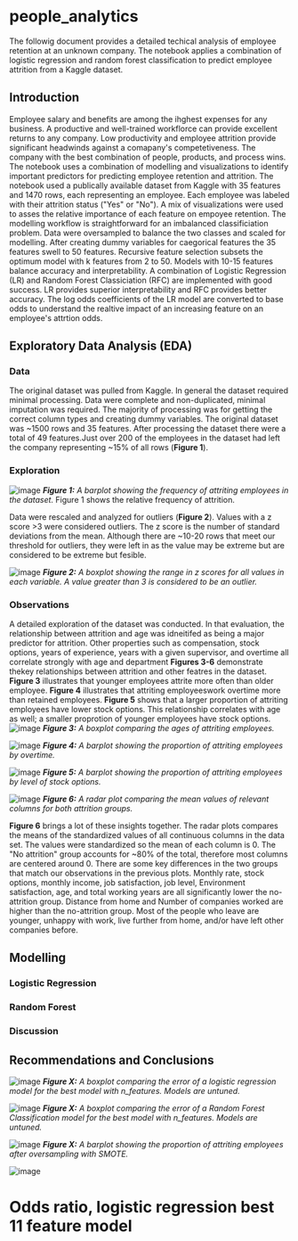 # people_analytics
The followig document provides a detailed techical analysis of employee retention at an unknown company.  The notebook applies a combination of logistic regression and random forest classification to predict employee attrition from a Kaggle dataset.

## Introduction
Employee salary and benefits are among the ihghest expenses for any business. A productive and well-trained workflorce can provide excellent returns to any company.  Low productivity and employee attrition provide significant headwinds against a comapany's competetiveness.  The company with the best combination of people, products, and process wins.  
The notebook uses a combination of modelling and visualizations to identify important predictors for predicting employee retention and attrition.
The notebook used a publically available dataset from Kaggle with 35 features and 1470 rows, each representing an employee.  Each employee was labeled with their attrition status ("Yes" or "No").  A mix of visualizations were used to asses the relative importance of each feature on empoyee retention.
The modelling workflow is straightforward for an imbalanced classificiation problem.  Data were oversampled to balance the two classes and scaled for modelling.
After creating dummy variables for caegorical features the 35 features swell to 50 features.  Recursive feature selection subsets the optimum model with k features from 2 to 50.  Models with 10-15 features balance accuracy and interpretability. A combination of Logistic Regression (LR) and Random Forest Classiciation (RFC) are implemented with good success. LR  provides superior interpretability and RFC provides better accuracy.  The log odds coefficients of the LR model are converted to base odds to understand the realtive impact of an increasing feature on an employee's attrtion odds.

## Exploratory Data Analysis (EDA)
 ### Data
 The original dataset was pulled from Kaggle. In general the dataset required minimal processing.  Data were complete and non-duplicated, minimal imputation was required. The majority of processing was for getting the correct column types and creating dummy variables.  The original dataset was ~1500 rows and 35 features. After processing the dataset there were a total of 49 features.Just over 200 of the employees in the dataset had left the company representing ~15% of all rows (**Figure 1**).
 
 ### Exploration
 ![image](https://user-images.githubusercontent.com/30851535/185760995-6ee08440-f27b-4e6e-83ce-2cda2cc7af4a.png)
_**Figure 1:** A barplot showing the frequency of attriting employees in the dataset._ Figure 1 shows the relative frequency of attrition.

 Data were rescaled and analyzed for outliers (**Figure 2**).  Values with a z score >3 were considered outliers. The z score is the number of standard deviations from the mean. Although there are ~10-20 rows that meet our threshold for outliers, they were left in as the value may be extreme but are considered to be extreme but fesible.
 
 ![image](https://user-images.githubusercontent.com/30851535/185760725-e75b863d-2764-4e9a-ac1d-23ef1406c296.png)
_**Figure 2:** A boxplot showing the range in z scores for all values in each variable. A value greater than 3 is considered to be an outlier._

 ### Observations
 A detailed exploration of the dataset was conducted. In that evaluation, the relationship between attrition and age was idneitifed as being a major predictor for attrition.  Other properties such as compensation, stock options, years of experience, years with a given supervisor, and overtime all correlate strongly with age and department  **Figures 3-6** demonstrate thekey relationships between attrition and other featres in the dataset.  **Figure 3** illustrates that younger employees attrite more often than older employee.  **Figure 4** illustrates that attriting employeeswork overtime more than retained employees.  **Figure 5** shows that a larger proportion of attriting employees have lower stock options.  This relationship correlates with age as well; a smaller proprotion of younger employees have stock options. 
  ![image](https://user-images.githubusercontent.com/30851535/185760948-c6ccb211-6e47-4974-b2b0-3bc83c45b7ef.png)
_**Figure 3:** A boxplot comparing the ages of attriting employees._

 ![image](https://user-images.githubusercontent.com/30851535/185761539-2c275be9-f1ce-48b6-85a1-50f5b4cf11ae.png)
_**Figure 4:** A barplot showing the proportion of attriting employees by overtime._

![image](https://user-images.githubusercontent.com/30851535/185761577-308972b4-aaf6-4fb0-86c0-7d0cd6d9f0b5.png)
_**Figure 5:** A barplot showing the proportion of attriting employees by level of stock options._

![image](https://user-images.githubusercontent.com/30851535/185761072-8a839acd-dc14-431e-9c64-2ff82ae4d79d.png)
_**Figure 6:** A radar plot comparing the mean values of relevant columns for both attrition groups._

 **Figure 6** brings a lot of these insights together.  The radar plots compares the means of the standardized values of all continuous columns in the data set. The values were standardized so the mean of each column is 0. The "No attrition" group accounts for ~80% of the total, therefore most columns are centered around 0. There are some key differences in the two groups that match our observations in the previous plots.
Monthly rate, stock options, monthly income, job satisfaction, job level, Environment satisfaction, age, and total working years are all significantly lower the no-attrition group.  Distance from home and Number of companies worked are higher than the no-attrition group.  Most of the people who leave are younger, unhappy with work, live further from home, and/or have left other companies before.


## Modelling
### Logistic Regression
### Random Forest
### Discussion
## Recommendations and Conclusions
 


![image](https://user-images.githubusercontent.com/30851535/185763275-a9ff0a46-ae93-4f42-b8d5-19df88e07fd8.png)
_**Figure X:** A boxplot comparing the error of a logistic regression model for the best model with n_features. Models are untuned._


![image](https://user-images.githubusercontent.com/30851535/185763934-2d11d002-6fb7-442d-be43-73e57b66357f.png)
_**Figure X:** A boxplot comparing the error of a Random Forest Classification model for the best model with n_features. Models are untuned._

 



 ![image](https://user-images.githubusercontent.com/30851535/185761742-71336b3c-d1df-4957-886c-d07b010879ef.png)
_**Figure X:** A barplot showing the proportion of attriting employees after oversampling with SMOTE._









![image](https://user-images.githubusercontent.com/30851535/185761880-c545926e-bd53-452b-8c9d-be165ae737a4.png)
# Odds ratio, logistic regression best 11 feature model

